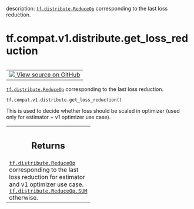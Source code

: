 description: <a href="../../../../tf/distribute/ReduceOp.md"><code>tf.distribute.ReduceOp</code></a> corresponding to the last loss reduction.

<div itemscope itemtype="http://developers.google.com/ReferenceObject">
<meta itemprop="name" content="tf.compat.v1.distribute.get_loss_reduction" />
<meta itemprop="path" content="Stable" />
</div>

# tf.compat.v1.distribute.get_loss_reduction

<!-- Insert buttons and diff -->

<table class="tfo-notebook-buttons tfo-api nocontent" align="left">
<td>
  <a target="_blank" href="https://github.com/tensorflow/tensorflow/blob/r2.2/tensorflow/python/distribute/distribute_lib.py#L175-L194">
    <img src="https://www.tensorflow.org/images/GitHub-Mark-32px.png" />
    View source on GitHub
  </a>
</td>
</table>



<a href="../../../../tf/distribute/ReduceOp.md"><code>tf.distribute.ReduceOp</code></a> corresponding to the last loss reduction.

<pre class="devsite-click-to-copy prettyprint lang-py tfo-signature-link">
<code>tf.compat.v1.distribute.get_loss_reduction()
</code></pre>



<!-- Placeholder for "Used in" -->

This is used to decide whether loss should be scaled in optimizer (used only
for estimator + v1 optimizer use case).

<!-- Tabular view -->
 <table class="responsive fixed orange">
<colgroup><col width="214px"><col></colgroup>
<tr><th colspan="2"><h2 class="add-link">Returns</h2></th></tr>
<tr class="alt">
<td colspan="2">
<a href="../../../../tf/distribute/ReduceOp.md"><code>tf.distribute.ReduceOp</code></a> corresponding to the last loss reduction for
estimator and v1 optimizer use case. <a href="../../../../tf/distribute/ReduceOp.md#SUM"><code>tf.distribute.ReduceOp.SUM</code></a> otherwise.
</td>
</tr>

</table>


